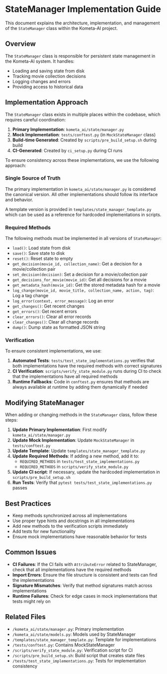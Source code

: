 # StateManager Implementation Guide

This document explains the architecture, implementation, and management of the `StateManager` class within the Kometa-AI project.

## Overview

The `StateManager` class is responsible for persistent state management in the Kometa-AI system. It handles:

- Loading and saving state from disk
- Tracking movie collection decisions
- Logging changes and errors
- Providing access to historical data

## Implementation Approach

The `StateManager` class exists in multiple places within the codebase, which requires careful coordination:

1. **Primary Implementation**: `kometa_ai/state/manager.py`
2. **Mock Implementation**: `tests/conftest.py` (in `MockStateManager` class)
3. **Build-time Generated**: Created by `scripts/pre_build_setup.sh` during build
4. **CI-Generated**: Created by `ci_setup.py` during CI runs

To ensure consistency across these implementations, we use the following approach:

### Single Source of Truth

The primary implementation in `kometa_ai/state/manager.py` is considered the canonical version. All other implementations should follow its interface and behavior.

A template version is provided in `templates/state_manager_template.py` which can be used as a reference for hardcoded implementations in scripts.

### Required Methods

The following methods must be implemented in all versions of `StateManager`:

- `load()`: Load state from disk
- `save()`: Save state to disk
- `reset()`: Reset state to empty
- `get_decision(movie_id, collection_name)`: Get a decision for a movie/collection pair
- `set_decision(decision)`: Set a decision for a movie/collection pair
- `get_decisions_for_movie(movie_id)`: Get all decisions for a movie
- `get_metadata_hash(movie_id)`: Get the stored metadata hash for a movie
- `log_change(movie_id, movie_title, collection_name, action, tag)`: Log a tag change
- `log_error(context, error_message)`: Log an error
- `get_changes()`: Get recent changes
- `get_errors()`: Get recent errors
- `clear_errors()`: Clear all error records
- `clear_changes()`: Clear all change records
- `dump()`: Dump state as formatted JSON string

### Verification

To ensure consistent implementations, we use:

1. **Automated Tests**: `tests/test_state_implementations.py` verifies that both implementations have the required methods with correct signatures
2. **CI Verification**: `scripts/verify_state_module.py` runs during CI to check that the implementations have all required methods
3. **Runtime Fallbacks**: Code in `conftest.py` ensures that methods are always available at runtime by adding them dynamically if needed

## Modifying StateManager

When adding or changing methods in the `StateManager` class, follow these steps:

1. **Update Primary Implementation**: First modify `kometa_ai/state/manager.py`
2. **Update Mock Implementation**: Update `MockStateManager` in `tests/conftest.py`
3. **Update Template**: Update `templates/state_manager_template.py`
4. **Update Required Methods**: If adding a new method, add it to:
   - `REQUIRED_METHODS` in `tests/test_state_implementations.py`
   - `REQUIRED_METHODS` in `scripts/verify_state_module.py`
5. **Update CI script**: If necessary, update the hardcoded implementation in `scripts/pre_build_setup.sh`
6. **Run Tests**: Verify that `pytest tests/test_state_implementations.py` passes

## Best Practices

- Keep methods synchronized across all implementations
- Use proper type hints and docstrings in all implementations
- Add new methods to the verification scripts immediately
- Add tests for new functionality
- Ensure mock implementations have reasonable behavior for tests

## Common Issues

- **CI Failures**: If the CI fails with `AttributeError` related to StateManager, check that all implementations have the required methods
- **Import Errors**: Ensure the file structure is consistent and tests can find the implementations
- **Signature Mismatches**: Verify that method signatures match across implementations
- **Runtime Failures**: Check for edge cases in mock implementations that tests might rely on

## Related Files

- `/kometa_ai/state/manager.py`: Primary implementation
- `/kometa_ai/state/models.py`: Models used by StateManager
- `/templates/state_manager_template.py`: Template for implementations
- `/tests/conftest.py`: Contains MockStateManager
- `/scripts/verify_state_module.py`: Verification script for CI
- `/scripts/pre_build_setup.sh`: Build script that creates state files
- `/tests/test_state_implementations.py`: Tests for implementation consistency